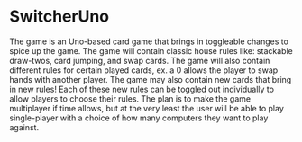 # SwitcherUno

The game is an Uno-based card game that brings in toggleable changes to spice up the game. 
The game will contain classic house rules like: stackable draw-twos, card jumping, and swap cards. 
The game will also contain different rules for certain played cards, ex. a 0 allows the player 
to swap hands with another player. The game may also contain new cards that bring in new rules! 
Each of these new rules can be toggled out individually to allow players to choose their rules. 
The plan is to make the game multiplayer if time allows, but at the very least the user will be able 
to play single-player with a choice of how many computers they want to play against.
